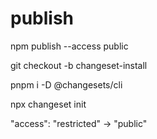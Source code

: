 # publish

npm publish --access public

git checkout -b changeset-install

pnpm i -D @changesets/cli

npx changeset init

"access": "restricted" -> "public"
